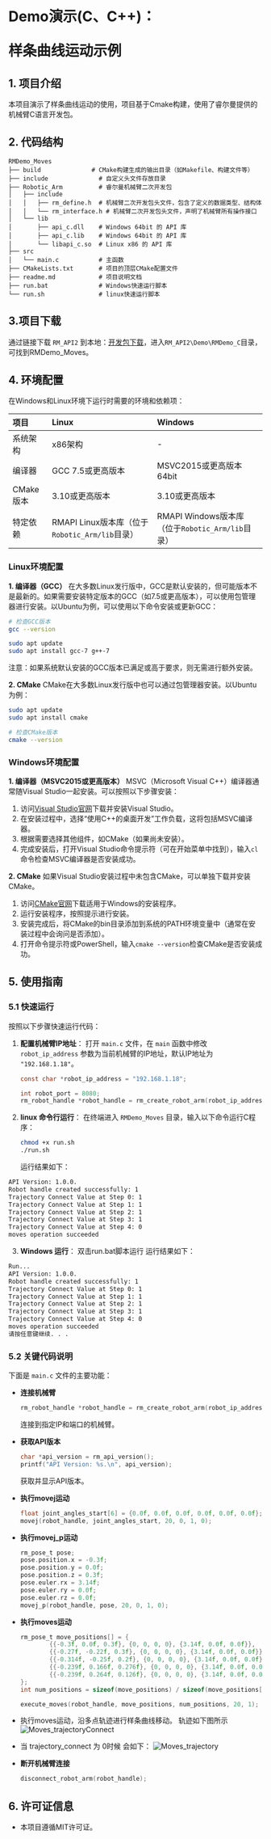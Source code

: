 # <p class="hidden">Demo演示(C、C++)：</p>样条曲线运动示例

## **1. 项目介绍**

本项目演示了样条曲线运动的使用，项目基于Cmake构建，使用了睿尔曼提供的机械臂C语言开发包。

## **2. 代码结构**

```
RMDemo_Moves
├── build              # CMake构建生成的输出目录（如Makefile、构建文件等）
├── include              # 自定义头文件存放目录
├── Robotic_Arm          # 睿尔曼机械臂二次开发包
│   ├── include
│   │   ├── rm_define.h  # 机械臂二次开发包头文件，包含了定义的数据类型、结构体
│   │   └── rm_interface.h # 机械臂二次开发包头文件，声明了机械臂所有操作接口
│   └── lib
│       ├── api_c.dll    # Windows 64bit 的 API 库
│       ├── api_c.lib    # Windows 64bit 的 API 库
│       └── libapi_c.so  # Linux x86 的 API 库
├── src
│   └── main.c           # 主函数
├── CMakeLists.txt       # 项目的顶层CMake配置文件
├── readme.md            # 项目说明文档
├── run.bat              # Windows快速运行脚本
└── run.sh               # linux快速运行脚本

```

## **3.项目下载**

通过链接下载 `RM_API2` 到本地：[开发包下载](https://github.com/RealManRobot/RM_API2.git)，进入`RM_API2\Demo\RMDemo_C`目录，可找到RMDemo_Moves。

## **4. 环境配置**

在Windows和Linux环境下运行时需要的环境和依赖项：

| 项目      | Linux                                          | Windows                                          |
| :-------- | :--------------------------------------------- | :----------------------------------------------- |
| 系统架构  | x86架构                                        | -                                                |
| 编译器    | GCC 7.5或更高版本                              | MSVC2015或更高版本 64bit                         |
| CMake版本 | 3.10或更高版本                                 | 3.10或更高版本                                   |
| 特定依赖  | RMAPI Linux版本库（位于`Robotic_Arm/lib`目录） | RMAPI Windows版本库（位于`Robotic_Arm/lib`目录） |

### Linux环境配置

**1. 编译器（GCC）**
在大多数Linux发行版中，GCC是默认安装的，但可能版本不是最新的。如果需要安装特定版本的GCC（如7.5或更高版本），可以使用包管理器进行安装。以Ubuntu为例，可以使用以下命令安装或更新GCC：

```bash
# 检查GCC版本
gcc --version

sudo apt update
sudo apt install gcc-7 g++-7  
```

注意：如果系统默认安装的GCC版本已满足或高于要求，则无需进行额外安装。

**2. CMake**
CMake在大多数Linux发行版中也可以通过包管理器安装。以Ubuntu为例：

```bash
sudo apt update
sudo apt install cmake

# 检查CMake版本
cmake --version
```

### Windows环境配置

**1. 编译器（MSVC2015或更高版本）**
MSVC（Microsoft Visual C++）编译器通常随Visual Studio一起安装。可以按照以下步骤安装：

1. 访问[Visual Studio官网](https://visualstudio.microsoft.com/)下载并安装Visual Studio。
2. 在安装过程中，选择“使用C++的桌面开发”工作负载，这将包括MSVC编译器。
3. 根据需要选择其他组件，如CMake（如果尚未安装）。
4. 完成安装后，打开Visual Studio命令提示符（可在开始菜单中找到），输入`cl`命令检查MSVC编译器是否安装成功。

**2. CMake**
如果Visual Studio安装过程中未包含CMake，可以单独下载并安装CMake。

1. 访问[CMake官网](https://cmake.org/download/)下载适用于Windows的安装程序。
2. 运行安装程序，按照提示进行安装。
3. 安装完成后，将CMake的bin目录添加到系统的PATH环境变量中（通常在安装过程中会询问是否添加）。
4. 打开命令提示符或PowerShell，输入`cmake --version`检查CMake是否安装成功。

## **5. 使用指南**

### **5.1 快速运行**

按照以下步骤快速运行代码：

1. **配置机械臂IP地址**：
   打开 `main.c` 文件，在 `main` 函数中修改 `robot_ip_address` 参数为当前机械臂的IP地址，默认IP地址为 `"192.168.1.18"`。

   ```C
   const char *robot_ip_address = "192.168.1.18";

   int robot_port = 8080;
   rm_robot_handle *robot_handle = rm_create_robot_arm(robot_ip_address, robot_port);
   ```

2. **linux 命令行运行**：
   在终端进入 `RMDemo_Moves` 目录，输入以下命令运行C程序：

   ```bash
   chmod +x run.sh
   ./run.sh
   ```

   运行结果如下：

```bash
API Version: 1.0.0.
Robot handle created successfully: 1
Trajectory Connect Value at Step 0: 1
Trajectory Connect Value at Step 1: 1
Trajectory Connect Value at Step 2: 1
Trajectory Connect Value at Step 3: 1
Trajectory Connect Value at Step 4: 0
moves operation succeeded
```

3. **Windows 运行**： 双击run.bat脚本运行
   运行结果如下：

```bash
Run...
API Version: 1.0.0.
Robot handle created successfully: 1
Trajectory Connect Value at Step 0: 1
Trajectory Connect Value at Step 1: 1
Trajectory Connect Value at Step 2: 1
Trajectory Connect Value at Step 3: 1
Trajectory Connect Value at Step 4: 0
moves operation succeeded
请按任意键继续. . .
```

### **5.2 关键代码说明**

下面是 `main.c` 文件的主要功能：

- **连接机械臂**

    ```C
    rm_robot_handle *robot_handle = rm_create_robot_arm(robot_ip_address, robot_port);
    ```

  连接到指定IP和端口的机械臂。

- **获取API版本**

    ```C
    char *api_version = rm_api_version();
    printf("API Version: %s.\n", api_version);
    ```

  获取并显示API版本。

- **执行movej运动**

    ```C
    float joint_angles_start[6] = {0.0f, 0.0f, 0.0f, 0.0f, 0.0f, 0.0f};
    movej(robot_handle, joint_angles_start, 20, 0, 1, 0);
    ```

- **执行movej_p运动**

    ```C
    rm_pose_t pose;
    pose.position.x = -0.3f;
    pose.position.y = 0.0f;
    pose.position.z = 0.3f;
    pose.euler.rx = 3.14f;
    pose.euler.ry = 0.0f;
    pose.euler.rz = 0.0f;
    movej_p(robot_handle, pose, 20, 0, 1, 0);
    ```

- **执行moves运动**

    ```C
    rm_pose_t move_positions[] = {
            {{-0.3f, 0.0f, 0.3f}, {0, 0, 0, 0}, {3.14f, 0.0f, 0.0f}},
            {{-0.27f, -0.22f, 0.3f}, {0, 0, 0, 0}, {3.14f, 0.0f, 0.0f}},
            {{-0.314f, -0.25f, 0.2f}, {0, 0, 0, 0}, {3.14f, 0.0f, 0.0f}},
            {{-0.239f, 0.166f, 0.276f}, {0, 0, 0, 0}, {3.14f, 0.0f, 0.0f}},
            {{-0.239f, 0.264f, 0.126f}, {0, 0, 0, 0}, {3.14f, 0.0f, 0.0f}}
    };
    int num_positions = sizeof(move_positions) / sizeof(move_positions[0]);

    execute_moves(robot_handle, move_positions, num_positions, 20, 1);
  
    ```
  
- 执行moves运动，沿多点轨迹进行样条曲线移动。 轨迹如下图所示
![Moves_trajectoryConnect](Moves_trajectoryConnect.png)

- 当 trajectory_connect 为 0时候 会如下：
![Moves_trajectory](Moves_trajectory.png)

- **断开机械臂连接**

    ```C
    disconnect_robot_arm(robot_handle);
    ```

## **6. 许可证信息**

- 本项目遵循MIT许可证。
